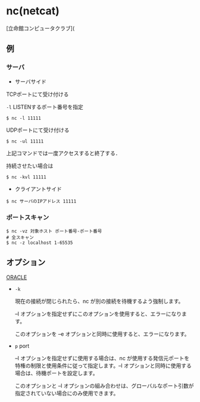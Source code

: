 # nc(netcat)

[立命館コンピュータクラブ](


## 例

### サーバ

- サーバサイド

TCPポートにて受け付ける

`-l` LISTENするポート番号を指定

```
$ nc -l 11111
```

UDPポートにて受け付ける

```
$ nc -ul 11111
```

上記コマンドでは一度アクセスすると終了する．

持続させたい場合は

```
$ nc -kvl 11111
```

- クライアントサイド

```
$ nc サーバのIPアドレス 11111
```

### ポートスキャン

```
$ nc -vz 対象ホスト ポート番号-ポート番号
# 全スキャン
$ nc -z localhost 1-65535
```

## オプション

[ORACLE](https://docs.oracle.com/cd/E56342_01/html/E54074/netcat-1.html)

- `-k`

    現在の接続が閉じられたら、nc が別の接続を待機するよう強制します。

    –l オプションを指定せずにこのオプションを使用すると、エラーになります。

    このオプションを –e オプションと同時に使用すると、エラーになります。

- `p` port

    –l オプションを指定せずに使用する場合は、nc が使用する発信元ポートを特権の制限と使用条件に従って指定します。–l オプションと同時に使用する場合は、待機ポートを設定します。

    このオプションと –l オプションの組み合わせは、グローバルなポート引数が指定されていない場合にのみ使用できます。

